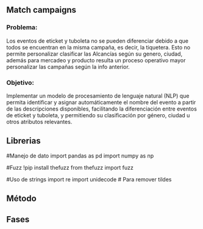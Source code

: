 ## Match campaigns

### Problema:
Los eventos de eticket y tuboleta no se pueden diferenciar debido a que todos se encuentran en la misma campaña, es decir, la tiquetera. Esto no permite personalizar clasificar las Alcancías según su genero, ciudad, además para mercadeo y producto resulta un proceso operativo mayor personalizar las campañas según la info anterior.

### Objetivo:

Implementar un modelo de procesamiento de lenguaje natural (NLP) que permita identificar y asignar automáticamente el nombre del evento a partir de las descripciones disponibles, facilitando la diferenciación entre eventos de eticket y tuboleta, y permitiendo su clasificación por género, ciudad u otros atributos relevantes.

## Librerias
#Manejo de dato
import pandas as pd
import numpy as np


#Fuzz
!pip install thefuzz
from thefuzz import fuzz

#Uso de strings
import re
import unidecode  # Para remover tildes

## Método


## Fases
  













